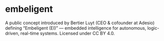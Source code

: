 # embeligent
A public concept introduced by Bertier Luyt (CEO &amp; cofounder at Adesio) defining “Embeligent (EI)” — embedded intelligence for autonomous, logic-driven, real-time systems. Licensed under CC BY 4.0.
